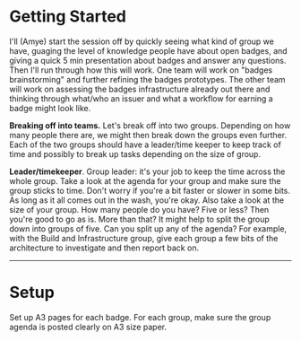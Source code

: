 # Getting Started

I'll (Amye) start the session off by quickly seeing what kind of group we have, guaging the level of knowledge people have about open badges, and giving a quick 5 min presentation about badges and answer any questions.
Then I'll run through how this will work. One team will work on "badges brainstorming" and further refining the badges prototypes. The other team will work on assessing the badges infrastructure already out there and thinking through what/who an issuer and what a workflow for earning a badge might look like. 

**Breaking off into teams.** Let's break off into two groups. Depending on how many people there are, we might then break down the groups even further. Each of the two groups should have a leader/time keeper to keep track of time and possibly to break up tasks depending on the size of group.

**Leader/timekeeper**. Group leader: it's your job to keep the time across the whole group. Take a look at the agenda for your group and make sure the group sticks to time. Don't worry if you're a bit faster or slower in some bits. As long as it all comes out in the wash, you're okay. Also take a look at the size of your group. How many people do you have? Five or less? Then you're good to go as is. More than that? It might help to split the group down into groups of five. Can you split up any of the agenda? For example, with the Build and Infrastructure group, give each group a few bits of the architecture to investigate and then report back on. 

---
# Setup

Set up A3 pages for each badge.
For each group, make sure the group agenda is posted clearly on A3 size paper.
